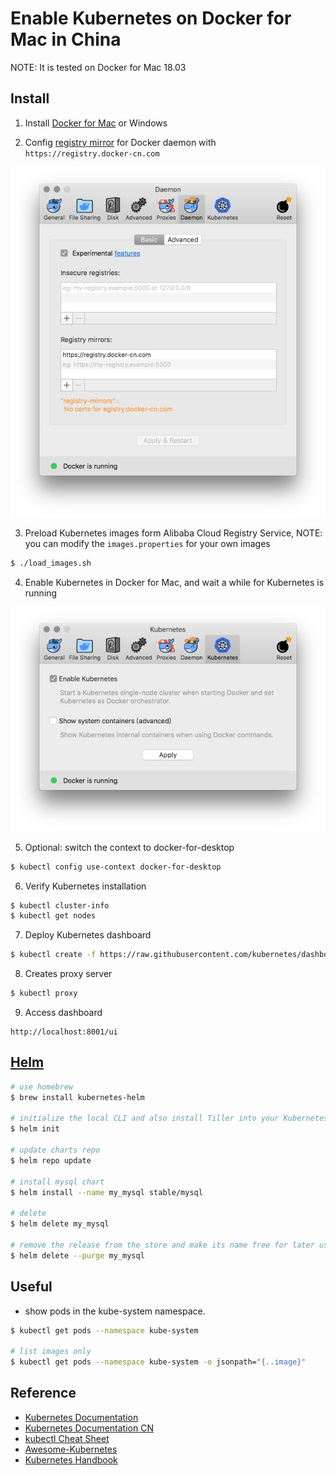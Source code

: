 # Enable Kubernetes on Docker for Mac in China

NOTE: It is tested on Docker for Mac 18.03

## Install

1. Install [Docker for Mac](https://docs.docker.com/docker-for-mac/install/) or Windows

2. Config [registry mirror](https://www.docker-cn.com/registry-mirror) for Docker daemon with ```https://registry.docker-cn.com```

![mirror](./image/mirror.jpg)


3. Preload Kubernetes images form Alibaba Cloud Registry Service, NOTE: you can modify the ```images.properties``` for your own images

```bash
$ ./load_images.sh
```

4. Enable Kubernetes in Docker for Mac, and wait a while for Kubernetes is running

![k8s](./image/k8s.jpg)

5. Optional: switch the context to docker-for-desktop

```bash
$ kubectl config use-context docker-for-desktop
```

6. Verify Kubernetes installation

```bash
$ kubectl cluster-info
$ kubectl get nodes
```

7. Deploy Kubernetes dashboard

```bash
$ kubectl create -f https://raw.githubusercontent.com/kubernetes/dashboard/master/src/deploy/recommended/kubernetes-dashboard.yaml
```

8. Creates proxy server

```bash
$ kubectl proxy
```

9. Access dashboard

```
http://localhost:8001/ui
```

## [Helm](https://helm.sh/)

```bash
# use homebrew
$ brew install kubernetes-helm

# initialize the local CLI and also install Tiller into your Kubernetes cluster
$ helm init

# update charts repo
$ helm repo update

# install mysql chart
$ helm install --name my_mysql stable/mysql

# delete
$ helm delete my_mysql

# remove the release from the store and make its name free for later use
$ helm delete --purge my_mysql
```

## Useful

- show pods in the kube-system namespace.

```bash
$ kubectl get pods --namespace kube-system

# list images only
$ kubectl get pods --namespace kube-system -o jsonpath="{..image}"
```


## Reference

- [Kubernetes Documentation](https://kubernetes.io/docs/home/)
- [Kubernetes Documentation CN](https://k8smeetup.github.io/)
- [kubectl Cheat Sheet](https://kubernetes.io/docs/reference/kubectl/cheatsheet/)
- [Awesome-Kubernetes](https://github.com/ramitsurana/awesome-kubernetes)
- [Kubernetes Handbook](https://github.com/rootsongjc/kubernetes-handbook)
